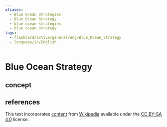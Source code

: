 ```yaml
---
aliases:
  - Blue Ocean Strategies
  - Blue Ocean Strategy
  - blue ocean strategies
  - blue ocean strategy
tags:
  - flashcard/active/general/eng/Blue_Ocean_Strategy
  - language/in/English
---
```


# Blue Ocean Strategy

## concept

## references

This text incorporates [content](https://en.wikipedia.org/wiki/Blue_Ocean_Strategy) from [Wikipedia](Wikipedia.md) available under the [CC BY-SA 4.0](https://creativecommons.org/licenses/by-sa/4.0/) license.
